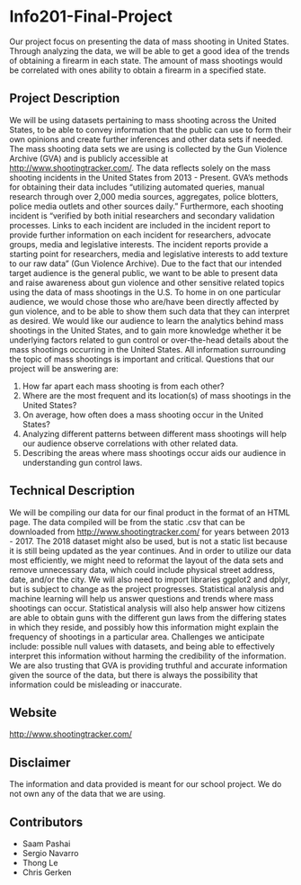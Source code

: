 # Info201-Final-Project

Our project focus on presenting the data of mass shooting in United States. Through analyzing the data, we will be able to get a good idea of the trends of obtaining a firearm in each state. The amount of mass shootings would be correlated with ones ability to obtain a firearm in a specified state.

## Project Description 
  We will be using datasets pertaining to mass shooting across the United States, to be able to convey information that the public can use to form their own opinions and create further inferences and other data sets if needed.  The mass shooting data sets we are using is collected by the Gun Violence Archive (GVA) and is publicly accessible at  http://www.shootingtracker.com/.  The data reflects solely on the mass shooting incidents in the United States from 2013 - Present.  GVA’s methods for obtaining their data includes “utilizing automated queries, manual research through over 2,000 media sources, aggregates, police blotters, police media outlets and other sources daily.”  Furthermore, each shooting incident is “verified by both initial researchers and secondary validation processes. Links to each incident are included in the incident report to provide further information on each incident for researchers, advocate groups, media and legislative interests. The incident reports provide a starting point for researchers, media and legislative interests to add texture to our raw data” (Gun Violence Archive).
  Due to the fact that our intended target audience is the general public, we want to be able to present data and raise awareness about gun violence and other sensitive related topics using the data of mass shootings in the U.S.  To home in on one particular audience, we would chose those who are/have been directly affected by gun violence, and to be able to show them such data that they can interpret as desired.
  We would like our audience to learn the analytics behind mass shootings in the United States, and to gain more knowledge whether it be underlying factors related to gun control or over-the-head details about the mass shootings occurring in the United States.  All information surrounding the topic of mass shootings is important and critical.
Questions that our project will be answering are:
1. How far apart each mass shooting is from each other?
2. Where are the most frequent and its location(s) of mass shootings in the United States?
3. On average, how often does a mass shooting occur in the United States?
4. Analyzing different patterns between different mass shootings will help our audience observe correlations with other related data. 
5. Describing the areas where mass shootings occur aids our audience in understanding gun control laws.

## Technical Description
  We will be compiling our data for our final product in the format of an HTML page.  The data compiled will be from the static .csv that can be downloaded from http://www.shootingtracker.com/ for years between 2013 - 2017.  The 2018 dataset might also be used, but is not a static list because it is still being updated as the year continues.  And in order to utilize our data most efficiently, we might need to reformat the layout of the data sets and remove unnecessary data, which could include physical street address, date, and/or the city.  We will also need to import libraries ggplot2 and dplyr, but is subject to change as the project progresses.
  Statistical analysis and machine learning will help us answer questions and trends where mass shootings can occur.  Statistical analysis will also help answer how citizens are able to obtain guns with the different gun laws from the differing states in which they reside, and possibly how this information might explain the frequency of shootings in a particular area.
  Challenges we anticipate include: possible null values with datasets, and being able to effectively interpret this information without harming the credibility of the information.  We are also trusting that GVA is providing truthful and accurate information given the source of the data, but there is always the possibility that information could be misleading or inaccurate.


## Website

http://www.shootingtracker.com/ 

## Disclaimer
The information and data provided is meant for our school project. We do not own any of the data that we are using. 

## Contributors
- Saam Pashai
- Sergio Navarro
- Thong Le
- Chris Gerken
